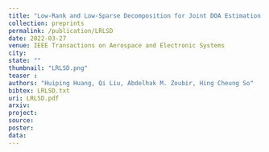 ```yaml
---
title: "Low-Rank and Low-Sparse Decomposition for Joint DOA Estimation and Contaminated Sensors Detection"
collection: preprints
permalink: /publication/LRLSD
date: 2022-03-27
venue: IEEE Transactions on Aerospace and Electronic Systems
city: 
state: ""
thumbnail: "LRLSD.png"
teaser :
authors: "Huiping Huang, Qi Liu, ‪Abdelhak M. Zoubir‬, Hing Cheung So"
bibtex: LRLSD.txt
uri: LRLSD.pdf
arxiv: 
project: 
source: 
poster: 
data:
---
```

